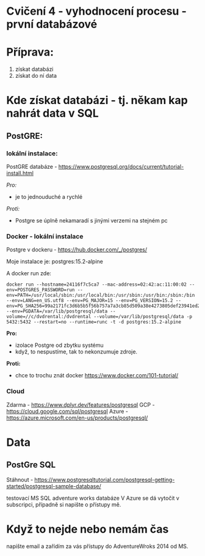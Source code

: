 # Cvičení 4 - vyhodnocení procesu - první databázové 

# Příprava:

1. získat databázi
2. získat do ní data



# Kde získat databázi - tj. někam kap nahrát data v SQL

## PostGRE:

### **lokální instalace:**

PostGRE databáze - https://www.postgresql.org/docs/current/tutorial-install.html

*Pro:*

- je to jednouduché a rychlé

*Proti:*

- Postgre se úplně nekamaradí s jinými verzemi na stejném pc


### **Docker - lokální instalace**

Postgre v dockeru - https://hub.docker.com/_/postgres/

Moje instalace je: postgres:15.2-alpine

A docker run zde: 
```
docker run --hostname=24116f7c5ca7 --mac-address=02:42:ac:11:00:02 --env=POSTGRES_PASSWORD=run --env=PATH=/usr/local/sbin:/usr/local/bin:/usr/sbin:/usr/bin:/sbin:/bin --env=LANG=en_US.utf8 --env=PG_MAJOR=15 --env=PG_VERSION=15.2 --env=PG_SHA256=99a2171fc3d6b5b5f56b757a7a3cb85d509a38e4273805def23941ed2b8468c7 --env=PGDATA=/var/lib/postgresql/data --volume=//c/dvdrental:/dvdrental --volume=/var/lib/postgresql/data -p 5432:5432 --restart=no --runtime=runc -t -d postgres:15.2-alpine
```

**Pro:**

- izolace Postgre od zbytku systému
- když, to nespustíme, tak to nekonzumuje zdroje.

**Proti:**

- chce to trochu znát docker https://www.docker.com/101-tutorial/ 

### **Cloud**

Zdarma - https://www.dplyr.dev/features/postgresql 
GCP - https://cloud.google.com/sql/postgresql
Azure - https://azure.microsoft.com/en-us/products/postgresql/


# Data

## PostGre SQL
Stáhnout - https://www.postgresqltutorial.com/postgresql-getting-started/postgresql-sample-database/



testovací MS SQL adventure works databáze
V Azure se dá vytočit v subscripci, případně si napište o přístupy mě.

# Když to nejde nebo nemám čas

napište email a zařídím za vás přístupy do AdventureWroks 2014 od MS.